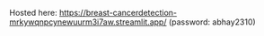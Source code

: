 Hosted here: https://breast-cancerdetection-mrkywqnpcynewuurm3i7aw.streamlit.app/ 
(password: abhay2310)
